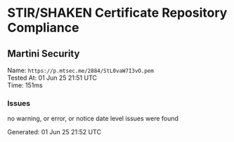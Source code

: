 # STIR/SHAKEN Certificate Repository Compliance

## Martini Security

Name: `https://p.mtsec.me/2884/StL0vaW7I3vO.pem`\
Tested At: 01 Jun 25 21:51 UTC\
Time: 151ms

### Issues

no warning, or error, or notice date level issues were found

Generated: 01 Jun 25 21:52 UTC